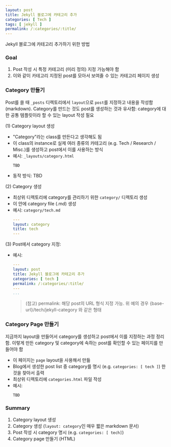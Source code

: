 ```yaml
---
layout: post
title: Jekyll 블로그에 카테고리 추가
categories: [ Tech ]
tags: [ jekyll ]
permalink: /:categories/:title/
---
```


Jekyll 블로그에 카테고리 추가하기 위한 방법

### Goal
1. Post 작성 시 특정 카테고리 (미리 정의) 지정 가능해야 함
2. 이와 같이 카테고리 지정된 post를 모아서 보여줄 수 있는 카테고리 페이지 생성

### Category 만들기
Post를 쓸 때 `_posts` 디렉토리에서 `layout`으로 `post`를 지정하고 내용을 작성함 (markdown). Category를 만드는 것도 post를 생성하는 것과 유사함: category에 대한 공통 템플릿이라 할 수 있는 layout 작성 필요

(1) Category layout 생성
   - "Category"라는 class를 만든다고 생각해도 됨
   - 이 class의 instance로 실제 여러 종류의 카테고리 (e.g. Tech / Research / Misc.)를 생성하고 post에서 이를 사용하는 방식
   - 예시: `_layouts/category.html`
     ```
     TBD
     ```
   - 동작 방식: TBD 

(2) Category 생성
   - 최상위 디렉토리에 category를 관리하기 위한 `category/` 디렉토리 생성
   - 이 안에 category file (.md) 생성
   - 예시: `category/tech.md`
     ```yaml
     ---
     layout: category
     title: tech
     ---
     ```

(3) Post에서 category 지정: 
   - 예시: 
     ```yaml
     ---
     layout: post
     title: Jekyll 블로그에 카테고리 추가
     categories: [ tech ]
     permalink: /:categories/:title/
     ---
     ...
     ```
     > (참고) permalink: 해당 post의 URL 형식 지정 가능. 위 예의 경우 {base-url}/tech/jekyll-category 와 같은 형태

### Category Page 만들기
지금까지 layout을 만들어서 category를 생성하고 post에서 이를 지정하는 과정 정리함. 이렇게 만든 category 및 category에 속하는 post를 확인할 수 있는 페이지를 만들어야 함  
- 이 페이지는 `page` layout을 사용해서 만듦
- Blog에서 생성한 post list 중 category를 명시 (e.g. `categories: [ tech ]`) 한 것을 찾아서 출력
- 최상위 디렉토리에 `categories.html` 파일 작성
- 예시: 
  ```
  TBD
  ```

### Summary
1. Category layout 생성
2. Category 생성 (`layout: category`인 매우 짧은 markdown 문서)
3. Post 작성 시 category 명시 (e.g. `categories: [ tech]`)
4. Category page 만들기 (HTML)
